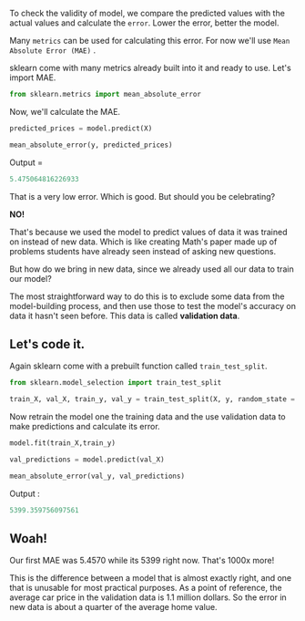 
To check the validity of model, we compare the predicted values with the actual values and calculate the `error`. Lower the error, better the model.

Many `metrics` can be used for calculating this error. For now we'll use `Mean Absolute Error (MAE)` .


sklearn come with many metrics already built into it and ready to use. Let's import MAE.

```python
from sklearn.metrics import mean_absolute_error
```

Now, we'll calculate the MAE.

```python
predicted_prices = model.predict(X)

mean_absolute_error(y, predicted_prices)
```
Output = 
```python
5.475064816226933
```

That is a very low error. Which is good. But should you be celebrating?

**NO!**

That's because we used the model to predict values of data it was trained on instead of new data. Which is like creating Math's paper made up of problems students have already seen instead of asking new questions.

But how do we bring in new data, since we already used all our data to train our model?

The most straightforward way to do this is to exclude some data from the model-building process, and then use those to test the model's accuracy on data it hasn't seen before. This data is called **validation data**.

## Let's code it.

Again sklearn come with a prebuilt function called `train_test_split`.

```python
from sklearn.model_selection import train_test_split

train_X, val_X, train_y, val_y = train_test_split(X, y, random_state = 0)
```

Now retrain the model one the training data and the use validation data to make predictions and calculate its error.

```python
model.fit(train_X,train_y)

val_predictions = model.predict(val_X)

mean_absolute_error(val_y, val_predictions)
```

Output :

```python
5399.359756097561
```


## Woah!

Our first MAE was 5.4570 while its 5399 right now. That's 1000x more!

This is the difference between a model that is almost exactly right, and one that is unusable for most practical purposes. As a point of reference, the average car price in the validation data is 1.1 million dollars. So the error in new data is about a quarter of the average home value.